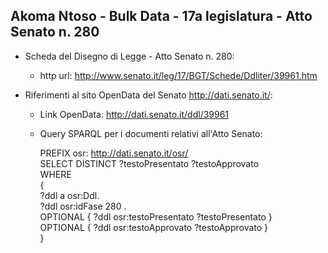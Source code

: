 ## Akoma Ntoso - Bulk Data - 17a legislatura - Atto Senato n. 280 ##

* Scheda del Disegno di Legge - Atto Senato n. 280:
	* http url: http://www.senato.it/leg/17/BGT/Schede/Ddliter/39961.htm

* Riferimenti al sito OpenData del Senato http://dati.senato.it/:
	* Link OpenData: http://dati.senato.it/ddl/39961
	* Query SPARQL per i documenti relativi all'Atto Senato:

        PREFIX osr: <http://dati.senato.it/osr/>  
		SELECT DISTINCT ?testoPresentato ?testoApprovato  
		WHERE  
		{  
		    ?ddl a osr:Ddl.  
		    ?ddl osr:idFase 280 .  
		    OPTIONAL { ?ddl osr:testoPresentato ?testoPresentato }  
		    OPTIONAL { ?ddl osr:testoApprovato ?testoApprovato }  
		}
		